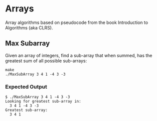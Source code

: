 # Arrays

Array algorithms based on pseudocode from the book Introduction to Algorithms (aka CLRS).

## Max Subarray

Given an array of integers, find a sub-array that when summed, has the greatest sum of all possible sub-arrays:

    make
    ./MaxSubArray 3 4 1 -4 3 -3

### Expected Output

    $ ./MaxSubArray 3 4 1 -4 3 -3
    Looking for greatest sub-array in:
      3 4 1 -4 3 -3
    Greatest sub-array:
      3 4 1
